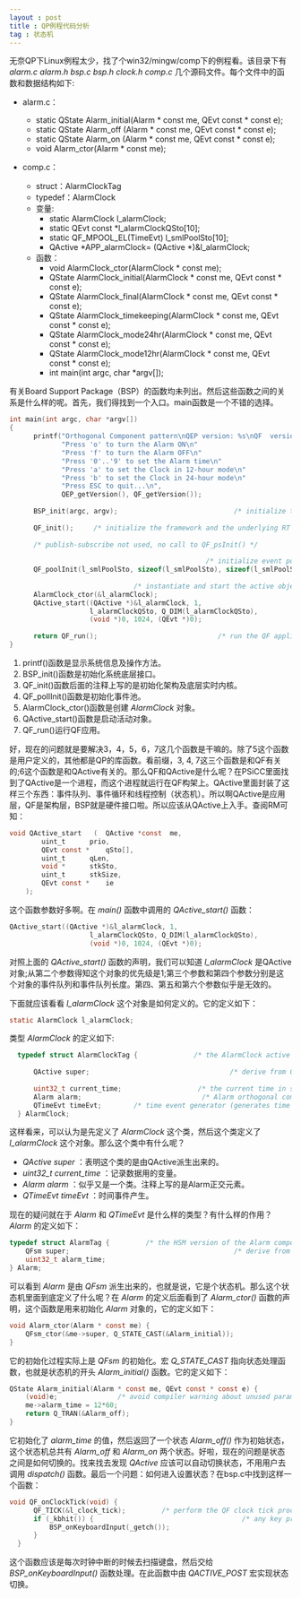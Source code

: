 ```yaml
---
layout : post
title : QP例程代码分析
tag : 状态机
---
```


无奈QP下Linux例程太少，找了个win32/mingw/comp下的例程看。该目录下有 *alarm.c alarm.h  bsp.c  bsp.h  clock.h  comp.c* 几个源码文件。每个文件中的函数和数据结构如下:

* alarm.c：
  
  * static QState Alarm_initial(Alarm * const me, QEvt const * const e);                                       
  * static QState Alarm_off    (Alarm * const me, QEvt const * const e);                                       
  * static QState Alarm_on     (Alarm * const me, QEvt const * const e); 
  * void Alarm_ctor(Alarm * const me);

* comp.c：

  * struct：AlarmClockTag
  * typedef：AlarmClock
  * 变量:
	* static AlarmClock l_alarmClock;
	* static QEvt const *l_alarmClockQSto[10];
	* static QF_MPOOL_EL(TimeEvt) l_smlPoolSto[10];
	* QActive *APP_alarmClock= (QActive *)&l_alarmClock;
  * 函数：
	* void AlarmClock_ctor(AlarmClock * const me);
	* QState AlarmClock_initial(AlarmClock * const me, QEvt const * const e);
	* QState AlarmClock_final(AlarmClock * const me, QEvt const * const e);
	* QState AlarmClock_timekeeping(AlarmClock * const me, QEvt const * const e);
	* QState AlarmClock_mode24hr(AlarmClock * const me, QEvt const * const e);
	* QState AlarmClock_mode12hr(AlarmClock * const me, QEvt const * const e);
	* int main(int argc, char *argv[]);

有关Board Support Package（BSP）的函数均未列出。然后这些函数之间的关系是什么样的呢。首先，我们得找到一个入口。main函数是一个不错的选择。

````````````````````````` c
int main(int argc, char *argv[]) 
{
      printf("Orthogonal Component pattern\nQEP version: %s\nQF  version: %s\n"
             "Press 'o' to turn the Alarm ON\n"
             "Press 'f' to turn the Alarm OFF\n"
             "Press '0'..'9' to set the Alarm time\n"
             "Press 'a' to set the Clock in 12-hour mode\n"
             "Press 'b' to set the Clock in 24-hour mode\n"
             "Press ESC to quit...\n",
             QEP_getVersion(), QF_getVersion());
  
      BSP_init(argc, argv);                             /* initialize the BSP */
  
      QF_init();     /* initialize the framework and the underlying RT kernel */
  
      /* publish-subscribe not used, no call to QF_psInit() */
  
                                                 /* initialize event pools... */
      QF_poolInit(l_smlPoolSto, sizeof(l_smlPoolSto), sizeof(l_smlPoolSto[0]));
  
                               /* instantiate and start the active objects... */
      AlarmClock_ctor(&l_alarmClock);
      QActive_start((QActive *)&l_alarmClock, 1,
                    l_alarmClockQSto, Q_DIM(l_alarmClockQSto),
                    (void *)0, 1024, (QEvt *)0);
  
      return QF_run();                              /* run the QF application */
}
````````````````````````````````````

1. printf()函数是显示系统信息及操作方法。
2. BSP_init()函数是初始化系统底层接口。
3. QF_init()函数后面的注释上写的是初始化架构及底层实时内核。
4. QF_pollInit()函数是初始化事件池。
5. AlarmClock_ctor()函数是创建 *AlarmClock* 对象。
6. QActive_start()函数是启动活动对象。
7. QF_run()运行QF应用。

好，现在的问题就是要解决3，4，5，6，7这几个函数是干嘛的。除了5这个函数是用户定义的，其他都是QP的库函数。看前缀，3, 4, 7这三个函数是和QF有关的;6这个函数是和QActive有关的。那么QF和QActive是什么呢？在PSiCC里面找到了QActive是一个进程，而这个进程就运行在QF构架上。QActive里面封装了这样三个东西：事件队列、事件循环和线程控制（状态机）。所以啊QActive是应用层，QF是架构层，BSP就是硬件接口啦。所以应该从QActive上入手。查阅RM可知：

~~~~~~~~~~~~~~ c
void QActive_start   ( 	QActive *const  me,
		uint_t  	prio,
		QEvt const *  	qSto[],
		uint_t  	qLen,
		void *  	stkSto,
		uint_t  	stkSize,
		QEvt const *  	ie 
	);
~~~~~~~~~~~~~~

这个函数参数好多啊。在 *main()* 函数中调用的 *QActive_start()* 函数：

~~~~~~~~~~~~~~~~~~~ c
QActive_start((QActive *)&l_alarmClock, 1,
                    l_alarmClockQSto, Q_DIM(l_alarmClockQSto),
                    (void *)0, 1024, (QEvt *)0);
~~~~~~~~~~~~~~~~~~~	

对照上面的 *QActive_start()* 函数的声明，我们可以知道 *l_alarmClock* 是QActive对象;从第二个参数得知这个对象的优先级是1;第三个参数和第四个参数分别是这个对象的事件队列和事件队列长度。第四、第五和第六个参数似乎是无效的。

下面就应该看看 *l_alarmClock* 这个对象是如何定义的。它的定义如下：

~~~~~~~~~~~ c
static AlarmClock l_alarmClock;
~~~~~~~~~~~

类型 *AlarmClock* 的定义如下:

~~~~~~~~~~~ c
  typedef struct AlarmClockTag {              /* the AlarmClock active object */
  
      QActive super;                                   /* derive from QActive */
  
      uint32_t current_time;                   /* the current time in seconds */
      Alarm alarm;                              /* Alarm orthogonal component */
      QTimeEvt timeEvt;        /* time event generator (generates time ticks) */
  } AlarmClock;
~~~~~~~~~~~

这样看来，可以认为是先定义了 *AlarmClock* 这个类，然后这个类定义了 *l_alarmClock* 这个对象。那么这个类中有什么呢？

* *QActive super* ：表明这个类的是由QActive派生出来的。
* *uint32_t current_time* ：记录数据用的变量。
* *Alarm alarm* ：似乎又是一个类。注释上写的是Alarm正交元素。
* *QTimeEvt timeEvt* ：时间事件产生。

现在的疑问就在于 *Alarm* 和 *QTimeEvt* 是什么样的类型？有什么样的作用？ *Alarm* 的定义如下：

~~~~~~~~~~~~~~~ c
typedef struct AlarmTag {         /* the HSM version of the Alarm component */
    QFsm super;                                         /* derive from QFsm */
    uint32_t alarm_time;
} Alarm;
~~~~~~~~~~~~~~~

可以看到 *Alarm* 是由 *QFsm* 派生出来的，也就是说，它是个状态机。那么这个状态机里面到底定义了什么呢？在 *Alarm* 的定义后面看到了 *Alarm_ctor()* 函数的声明，这个函数是用来初始化 *Alarm* 对象的，它的定义如下：

~~~~~~~~~~~~~~~~~~ c
void Alarm_ctor(Alarm * const me) {
    QFsm_ctor(&me->super, Q_STATE_CAST(&Alarm_initial));
}
~~~~~~~~~~~~~~~~~~

它的初始化过程实际上是 *QFsm* 的初始化。宏 *Q_STATE_CAST* 指向状态处理函数，也就是状态机的开头 *Alarm_initial()* 函数。它的定义如下：

~~~~~~~~~~~~~~ c
QState Alarm_initial(Alarm * const me, QEvt const * const e) {
    (void)e;               /* avoid compiler warning about unused parameter */
    me->alarm_time = 12*60;
    return Q_TRAN(&Alarm_off);
}
~~~~~~~~~~~~~~

它初始化了 *alarm_time* 的值，然后返回了一个状态 *Alarm_off()* 作为初始状态，这个状态机总共有 *Alarm_off* 和 *Alarm_on* 两个状态。好啦，现在的问题是状态之间是如何切换的。找来找去发现 *QActive* 应该可以自动切换状态，不用用户去调用 *dispatch()* 函数。最后一个问题：如何进入设置状态？在bsp.c中找到这样一个函数：

~~~~~~~~~~~~~ c
void QF_onClockTick(void) {
      QF_TICK(&l_clock_tick);         /* perform the QF clock tick processing */
      if (_kbhit()) {                                     /* any key pressed? */
          BSP_onKeyboardInput(_getch());
      }   
  }
~~~~~~~~~~~~~

这个函数应该是每次时钟中断的时候去扫描键盘，然后交给 *BSP_onKeyboardInput()* 函数处理。在此函数中由 *QACTIVE_POST* 宏实现状态切换。
